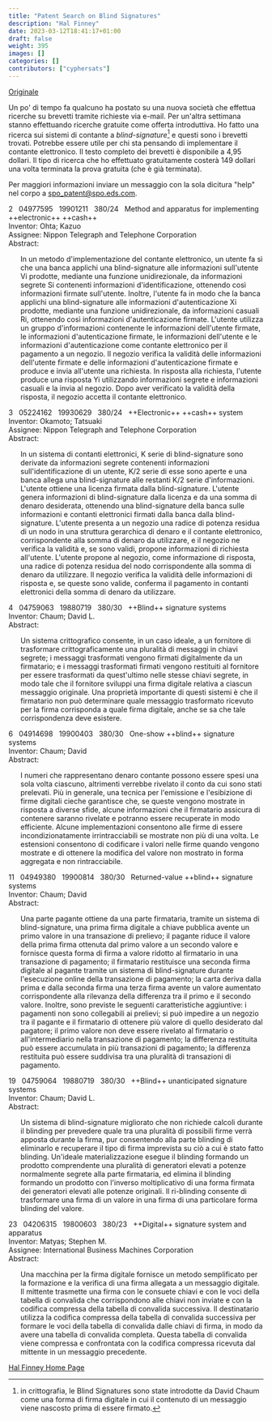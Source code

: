 ```yaml
---
title: "Patent Search on Blind Signatures"
description: "Hal Finney"
date: 2023-03-12T18:41:17+01:00
draft: false
weight: 395
images: []
categories: []
contributors: ["cyphersats"]
---
```


[Originale](https://web.archive.org/web/20041206190901/http://finney.org/~hal/chaum_patents.html)

Un po' di tempo fa qualcuno ha postato su una nuova società che effettua ricerche su brevetti tramite richieste via e-mail. Per un'altra settimana stanno effettuando ricerche gratuite come offerta introduttiva. Ho fatto una ricerca sui sistemi di contante a _blind-signature_[^1] e questi sono i brevetti trovati. Potrebbe essere utile per chi sta pensando di implementare il contante elettronico. Il testo completo dei brevetti è disponibile a 4,95 dollari. Il tipo di ricerca che ho effettuato gratuitamente costerà 149 dollari una volta terminata la prova gratuita (che è già terminata).

Per maggiori informazioni inviare un messaggio con la sola dicitura "help" nel corpo a spo_patent@spo.eds.com.

2 &nbsp; 04977595 &nbsp; 19901211 &nbsp; 380/24 &nbsp; Method and apparatus for implementing ++electronic++ ++cash++<br>
Inventor: Ohta; Kazuo<br>
Assignee: Nippon Telegraph and Telephone Corporation<br>
Abstract:<br>
<ul>
    In un metodo d'implementazione del contante elettronico, un utente fa sì che una banca applichi una blind-signature alle informazioni sull'utente Vi prodotte, mediante una funzione unidirezionale, da informazioni segrete Si contenenti informazioni d'identificazione, ottenendo così informazioni firmate sull'utente. Inoltre, l'utente fa in modo che la banca applichi una blind-signature alle informazioni d'autenticazione Xi prodotte, mediante una funzione unidirezionale, da informazioni casuali Ri, ottenendo così informazioni d'autenticazione firmate. L'utente utilizza un gruppo d'informazioni contenente le informazioni dell'utente firmate, le informazioni d'autenticazione firmate, le informazioni dell'utente e le informazioni d'autenticazione come contante elettronico per il pagamento a un negozio. Il negozio verifica la validità delle informazioni dell'utente firmate e delle informazioni d'autenticazione firmate e produce e invia all'utente una richiesta. In risposta alla richiesta, l'utente produce una risposta Yi utilizzando informazioni segrete e informazioni casuali e la invia al negozio. Dopo aver verificato la validità della risposta, il negozio accetta il contante elettronico.
</ul>

3 &nbsp; 05224162 &nbsp; 19930629 &nbsp; 380/24 &nbsp; ++Electronic++ ++cash++ system<br>
Inventor: Okamoto; Tatsuaki<br>
Assignee: Nippon Telegraph and Telephone Corporation<br>
Abstract:<br>
<ul>
    In un sistema di contanti elettronici, K serie di blind-signature sono derivate da informazioni segrete contenenti informazioni sull'identificazione di un utente, K/2 serie di esse sono aperte e una banca allega una blind-signature alle restanti K/2 serie d'informazioni. L'utente ottiene una licenza firmata dalla blind-signature. L'utente genera informazioni di blind-signature dalla licenza e da una somma di denaro desiderata, ottenendo una blind-signature della banca sulle informazioni e contanti elettronici firmati dalla banca dalla blind-signature. L'utente presenta a un negozio una radice di potenza residua di un nodo in una struttura gerarchica di denaro e il contante elettronico, corrispondente alla somma di denaro da utilizzare, e il negozio ne verifica la validità e, se sono validi, propone informazioni di richiesta all'utente. L'utente propone al negozio, come informazione di risposta, una radice di potenza residua del nodo corrispondente alla somma di denaro da utilizzare. Il negozio verifica la validità delle informazioni di risposta e, se queste sono valide, conferma il pagamento in contanti elettronici della somma di denaro da utilizzare.
</ul>

4 &nbsp; 04759063 &nbsp; 19880719 &nbsp; 380/30 &nbsp; ++Blind++ signature systems<br>
Inventor: Chaum; David L.<br>
Abstract:<br>
<ul>
    Un sistema crittografico consente, in un caso ideale, a un fornitore di trasformare crittograficamente una pluralità di messaggi in chiavi segrete; i messaggi trasformati vengono firmati digitalmente da un firmatario; e i messaggi trasformati firmati vengono restituiti al fornitore per essere trasformati da quest'ultimo nelle stesse chiavi segrete, in modo tale che il fornitore sviluppi una firma digitale relativa a ciascun messaggio originale. Una proprietà importante di questi sistemi è che il firmatario non può determinare quale messaggio trasformato ricevuto per la firma corrisponda a quale firma digitale, anche se sa che tale corrispondenza deve esistere.
</ul>

6 &nbsp; 04914698 &nbsp; 19900403 &nbsp; 380/30 &nbsp; One-show ++blind++ signature systems<br>
Inventor: Chaum; David<br>
Abstract:<br>
<ul>
    I numeri che rappresentano denaro contante possono essere spesi una sola volta ciascuno, altrimenti verrebbe rivelato il conto da cui sono stati prelevati. Più in generale, una tecnica per l'emissione e l'esibizione di firme digitali cieche garantisce che, se queste vengono mostrate in risposta a diverse sfide, alcune informazioni che il firmatario assicura di contenere saranno rivelate e potranno essere recuperate in modo efficiente. Alcune implementazioni consentono alle firme di essere incondizionatamente irrintracciabili se mostrate non più di una volta. Le estensioni consentono di codificare i valori nelle firme quando vengono mostrate e di ottenere la modifica del valore non mostrato in forma aggregata e non rintracciabile.
</ul>

11 &nbsp; 04949380 &nbsp; 19900814 &nbsp; 380/30 &nbsp; Returned-value ++blind++ signature systems<br>
Inventor: Chaum; David<br>
Abstract:<br>
<ul>
    Una parte pagante ottiene da una parte firmataria, tramite un sistema di blind-signature, una prima firma digitale a chiave pubblica avente un primo valore in una transazione di prelievo; il pagante riduce il valore della prima firma ottenuta dal primo valore a un secondo valore e fornisce questa forma di firma a valore ridotto al firmatario in una transazione di pagamento; il firmatario restituisce una seconda firma digitale al pagante tramite un sistema di blind-signature durante l'esecuzione online della transazione di pagamento; la carta deriva dalla prima e dalla seconda firma una terza firma avente un valore aumentato corrispondente alla rilevanza della differenza tra il primo e il secondo valore. Inoltre, sono previste le seguenti caratteristiche aggiuntive: i pagamenti non sono collegabili ai prelievi; si può impedire a un negozio tra il pagante e il firmatario di ottenere più valore di quello desiderato dal pagatore; il primo valore non deve essere rivelato al firmatario o all'intermediario nella transazione di pagamento; la differenza restituita può essere accumulata in più transazioni di pagamento; la differenza restituita può essere suddivisa tra una pluralità di transazioni di pagamento.
</ul>

19 &nbsp; 04759064 &nbsp; 19880719 &nbsp; 380/30 &nbsp; ++Blind++ unanticipated signature systems<br>
Inventor: Chaum; David L.<br>
Abstract:<br>
<ul>
    Un sistema di blind-signature migliorato che non richiede calcoli durante il blinding per prevedere quale tra una pluralità di possibili firme verrà apposta durante la firma, pur consentendo alla parte blinding di eliminarlo e recuperare il tipo di firma imprevista su ciò a cui è stato fatto blinding. Un'ideale materializzazione esegue il blinding formando un prodotto comprendente una pluralità di generatori elevati a potenze normalmente segrete alla parte firmataria, ed elimina il blinding formando un prodotto con l'inverso moltiplicativo di una forma firmata dei generatori elevati alle potenze originali. Il ri-blinding consente di trasformare una firma di un valore in una firma di una particolare forma blinding del valore.
</ul>

23 &nbsp; 04206315 &nbsp; 19800603 &nbsp; 380/23 &nbsp; ++Digital++ signature system and apparatus<br>
Inventor: Matyas; Stephen M.<br>
Assignee: International Business Machines Corporation<br>
Abstract:<br>
<ul>
    Una macchina per la firma digitale fornisce un metodo semplificato per la formazione e la verifica di una firma allegata a un messaggio digitale. Il mittente trasmette una firma con le consuete chiavi e con le voci della tabella di convalida che corrispondono alle chiavi non inviate e con la codifica compressa della tabella di convalida successiva. Il destinatario utilizza la codifica compressa della tabella di convalida successiva per formare le voci della tabella di convalida dalle chiavi di firma, in modo da avere una tabella di convalida completa. Questa tabella di convalida viene compressa e confrontata con la codifica compressa ricevuta dal mittente in un messaggio precedente.
</ul>

[Hal Finney Home Page](/cypherpunk/hal-finney/hal-finney-home-page)

[^1]: in crittografia, le Blind Signatures sono state introdotte da David Chaum come una forma di firma digitale in cui il contenuto di un messaggio viene nascosto prima di essere firmato.
